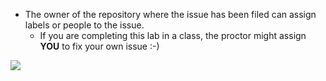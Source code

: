 
* The owner of the repository where the issue has been filed can assign labels or people to the issue.  
    * If you are completing this lab in a class, the proctor might assign **YOU** to fix your own issue :-)

![](images/github-issue3.jpg)

